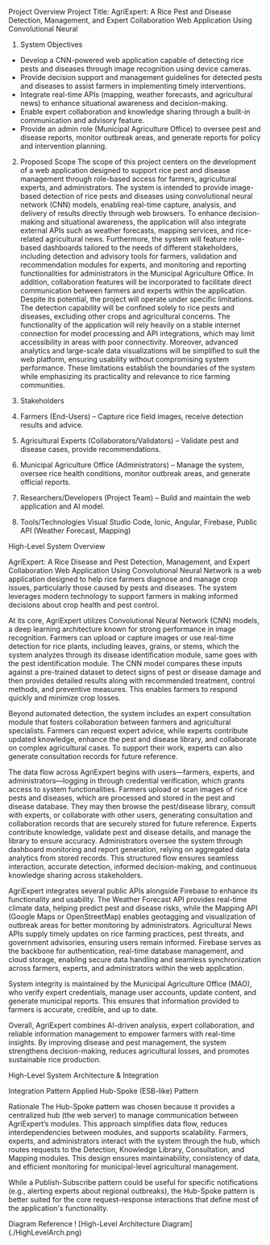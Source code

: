 Project Overview
Project Title: AgriExpert: A Rice Pest and Disease Detection, Management, and Expert Collaboration Web Application Using Convolutional Neural 

 1. System Objectives
- Develop a CNN-powered web application capable of detecting rice pests and diseases through image recognition using device cameras.
- Provide decision support and management guidelines for detected pests and diseases to assist farmers in implementing timely interventions.
- Integrate real-time APIs (mapping, weather forecasts, and agricultural news) to enhance situational awareness and decision-making.
- Enable expert collaboration and knowledge sharing through a built-in communication and advisory feature.
- Provide an admin role (Municipal Agriculture Office) to oversee pest and disease reports, monitor outbreak areas, and generate reports for policy and intervention planning.

 2. Proposed Scope
The scope of this project centers on the development of a web application designed to support rice pest and disease management through role-based access for farmers, agricultural experts, and administrators. The system is intended to provide image-based detection of rice pests and diseases using convolutional neural network (CNN) models, enabling real-time capture, analysis, and delivery of results directly through web browsers. To enhance decision-making and situational awareness, the application will also integrate external APIs such as weather forecasts, mapping services, and rice-related agricultural news. Furthermore, the system will feature role-based dashboards tailored to the needs of different stakeholders, including detection and advisory tools for farmers, validation and recommendation modules for experts, and monitoring and reporting functionalities for administrators in the Municipal Agriculture Office. In addition, collaboration features will be incorporated to facilitate direct communication between farmers and experts within the application. Despite its potential, the project will operate under specific limitations. The detection capability will be confined solely to rice pests and diseases, excluding other crops and agricultural concerns. The functionality of the application will rely heavily on a stable internet connection for model processing and API integrations, which may limit accessibility in areas with poor connectivity. Moreover, advanced analytics and large-scale data visualizations will be simplified to suit the web platform, ensuring usability without compromising system performance. These limitations establish the boundaries of the system while emphasizing its practicality and relevance to rice farming communities.

 3. Stakeholders
1. Farmers (End-Users) – Capture rice field images, receive detection results and advice.
2. Agricultural Experts (Collaborators/Validators) – Validate pest and disease cases, provide recommendations.
3. Municipal Agriculture Office (Administrators) – Manage the system, oversee rice health conditions, monitor outbreak areas, and generate official reports.
4. Researchers/Developers (Project Team) – Build and maintain the web application and AI model.

 4. Tools/Technologies
Visual Studio Code, Ionic, Angular, Firebase, Public API (Weather Forecast, Mapping)

 High-Level System Overview

AgriExpert: A Rice Disease and Pest Detection, Management, and Expert Collaboration Web Application Using Convolutional Neural Network is a web application designed to help rice farmers diagnose and manage crop issues, particularly those caused by pests and diseases. The system leverages modern technology to support farmers in making informed decisions about crop health and pest control.

At its core, AgriExpert utilizes Convolutional Neural Network (CNN) models, a deep learning architecture known for strong performance in image recognition. Farmers can upload or capture images or use real-time detection for rice plants, including leaves, grains, or stems, which the system analyzes through its disease identification module, same goes with the pest identification module. The CNN model compares these inputs against a pre-trained dataset to detect signs of pest or disease damage and then provides detailed results along with recommended treatment, control methods, and preventive measures. This enables farmers to respond quickly and minimize crop losses.

Beyond automated detection, the system includes an expert consultation module that fosters collaboration between farmers and agricultural specialists. Farmers can request expert advice, while experts contribute updated knowledge, enhance the pest and disease library, and collaborate on complex agricultural cases. To support their work, experts can also generate consultation records for future reference.

The data flow across AgriExpert begins with users—farmers, experts, and administrators—logging in through credential verification, which grants access to system functionalities. Farmers upload or scan images of rice pests and diseases, which are processed and stored in the pest and disease database. They may then browse the pest/disease library, consult with experts, or collaborate with other users, generating consultation and collaboration records that are securely stored for future reference. Experts contribute knowledge, validate pest and disease details, and manage the library to ensure accuracy. Administrators oversee the system through dashboard monitoring and report generation, relying on aggregated data analytics from stored records. This structured flow ensures seamless interaction, accurate detection, informed decision-making, and continuous knowledge sharing across stakeholders.

AgriExpert integrates several public APIs alongside Firebase to enhance its functionality and usability. The Weather Forecast API provides real-time climate data, helping predict pest and disease risks, while the Mapping API (Google Maps or OpenStreetMap) enables geotagging and visualization of outbreak areas for better monitoring by administrators. Agricultural News APIs supply timely updates on rice farming practices, pest threats, and government advisories, ensuring users remain informed. Firebase serves as the backbone for authentication, real-time database management, and cloud storage, enabling secure data handling and seamless synchronization across farmers, experts, and administrators within the web application.

System integrity is maintained by the Municipal Agriculture Office (MAO), who verify expert credentials, manage user accounts, update content, and generate municipal reports. This ensures that information provided to farmers is accurate, credible, and up to date.

Overall, AgriExpert combines AI-driven analysis, expert collaboration, and reliable information management to empower farmers with real-time insights. By improving disease and pest management, the system strengthens decision-making, reduces agricultural losses, and promotes sustainable rice production.

 High-Level System Architecture & Integration

 Integration Pattern Applied
Hub-Spoke (ESB-like) Pattern

 Rationale
The Hub-Spoke pattern was chosen because it provides a centralized hub (the web server) to manage communication between AgriExpert’s modules. This approach simplifies data flow, reduces interdependencies between modules, and supports scalability. Farmers, experts, and administrators interact with the system through the hub, which routes requests to the Detection, Knowledge Library, Consultation, and Mapping modules. This design ensures maintainability, consistency of data, and efficient monitoring for municipal-level agricultural management.

While a Publish-Subscribe pattern could be useful for specific notifications (e.g., alerting experts about regional outbreaks), the Hub-Spoke pattern is better suited for the core request-response interactions that define most of the application's functionality.

 Diagram Reference
! [High-Level Architecture Diagram] (./HighLevelArch.png)
